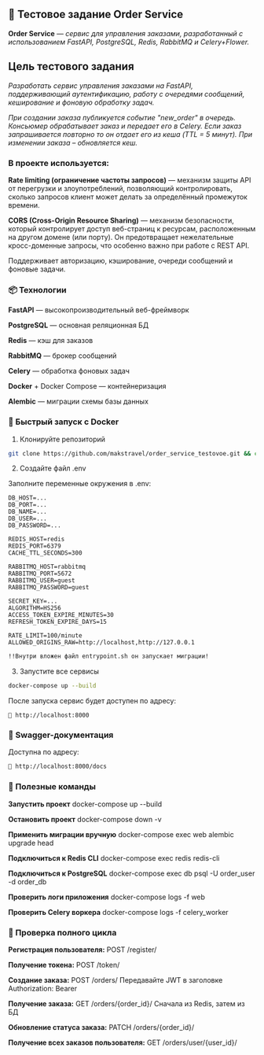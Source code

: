 ## 🛒 Тестовое задание Order Service

**Order Service** _— сервис для управления заказами, разработанный с использованием FastAPI, PostgreSQL, Redis, RabbitMQ и Celery+Flower._

## Цель тестового задания

_Разработать сервис управления заказами на FastAPI, поддерживающий аутентификацию, работу с очередями сообщений, кеширование и фоновую обработку задач._

_При создании заказа публикуется событие "new_order" в очередь.
Консьюмер обрабатывает заказ и передает его в Celery.
Если заказ запрашивается повторно то он отдает его из кеша (TTL = 5 минут).
При изменении заказа – обновляется кеш._

### В проекте используется:

**Rate limiting (ограничение частоты запросов)** — механизм защиты API от перегрузки и злоупотреблений, позволяющий контролировать, сколько запросов клиент может делать за определённый промежуток времени.

**CORS (Cross-Origin Resource Sharing)** — механизм безопасности, который контролирует доступ веб-страниц к ресурсам, расположенным на другом домене (или порту). Он предотвращает нежелательные кросс-доменные запросы, что особенно важно при работе с REST API.

Поддерживает авторизацию, кэширование, очереди сообщений и фоновые задачи.

### 📦 Технологии
**FastAPI** — высокопроизводительный веб-фреймворк

**PostgreSQL** — основная реляционная БД

**Redis** — кэш для заказов

**RabbitMQ** — брокер сообщений

**Celery** — обработка фоновых задач

**Docker** + Docker Compose — контейнеризация

**Alembic** — миграции схемы базы данных

### 🚀 Быстрый запуск с Docker
1. Клонируйте репозиторий
```bash
git clone https://github.com/makstravel/order_service_testovoe.git && cd order_service_testovoe
```

2. Создайте файл .env

Заполните переменные окружения в .env:

```env
DB_HOST=...
DB_PORT=...
DB_NAME=...
DB_USER=...
DB_PASSWORD=...

REDIS_HOST=redis
REDIS_PORT=6379
CACHE_TTL_SECONDS=300

RABBITMQ_HOST=rabbitmq
RABBITMQ_PORT=5672
RABBITMQ_USER=guest
RABBITMQ_PASSWORD=guest

SECRET_KEY=...
ALGORITHM=HS256
ACCESS_TOKEN_EXPIRE_MINUTES=30
REFRESH_TOKEN_EXPIRE_DAYS=15

RATE_LIMIT=100/minute
ALLOWED_ORIGINS_RAW=http://localhost,http://127.0.0.1
```


```bash
!!Внутри вложен файл entrypoint.sh он запускает миграции!
```

3. Запустите все сервисы
```bash
docker-compose up --build
```

После запуска сервис будет доступен по адресу:
```
📍 http://localhost:8000
```

### 📘 Swagger-документация
Доступна по адресу:
```bash
📄 http://localhost:8000/docs
```
### 🧪 Полезные команды

**Запустить проект**	docker-compose up --build

**Остановить проект**	docker-compose down -v

**Применить миграции вручную**	docker-compose exec web alembic upgrade head

**Подключиться к Redis CLI**	docker-compose exec redis redis-cli

**Подключиться к PostgreSQL**	docker-compose exec db psql -U order_user -d order_db

**Проверить логи приложения**	docker-compose logs -f web

**Проверить Celery воркера**	docker-compose logs -f celery_worker

### 🧠 Проверка полного цикла

**Регистрация пользователя:**
POST /register/

**Получение токена:**
POST /token/

**Создание заказа:**
POST /orders/
Передавайте JWT в заголовке Authorization: Bearer <token>

**Получение заказа:**
GET /orders/{order_id}/
Сначала из Redis, затем из БД

**Обновление статуса заказа:**
PATCH /orders/{order_id}/

**Получение всех заказов пользователя:**
GET /orders/user/{user_id}/



